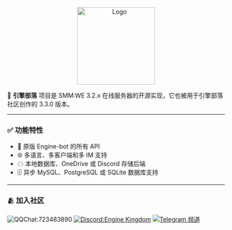 <div align="center">
  <img src="https://raw.githubusercontent.com/EngineTribe/Server/main/assets/enginetribe.png" width="180px" alt="Logo">
  <br>
</div>

📡 **引擎部落** 项目是 SMM:WE 3.2.x 在线服务器的开源实现，它也被用于引擎部落社区创作的 3.3.0 版本。

---

### ✅ 功能特性

- 👥 原版 Engine-bot 的所有 API
- 🌐 多语言、多客户端和多 IM 支持
- ☁ 本地数据库、OneDrive 或 Discord 存储后端
- 🗄️ 异步 MySQL、PostgreSQL 或 SQLite 数据库支持

---

### 🫂 加入社区

![QQChat:723483890](https://img.shields.io/badge/QQ%20Group-723483890-faad01?logo=tencentqq) [![Discord:Engine Kingdom](https://img.shields.io/badge/Discord-Engine%20Kingdom-5865f2?logo=discord)](https://discord.gg/enginekingdom) [![Telegram 频道](https://img.shields.io/badge/Telegram-频道-28a8ea?logo=telegram)](https://t.me/EngineTribe_Channel)
